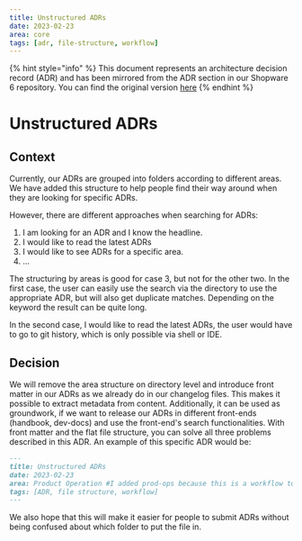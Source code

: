 ```yaml
---
title: Unstructured ADRs
date: 2023-02-23
area: core
tags: [adr, file-structure, workflow]
--- 
```


{% hint style="info" %}
This document represents an architecture decision record (ADR) and has been mirrored from the ADR section in our Shopware 6 repository.
You can find the original version [here](https://github.com/shopware/platform/blob/trunk/adr/2023-02-20-unstructured-adrs.md)
{% endhint %}

# Unstructured ADRs

## Context
Currently, our ADRs are grouped into folders according to different areas. We have added this structure to help people find their way around when they are looking for specific ADRs.

However, there are different approaches when searching for ADRs:
1) I am looking for an ADR and I know the headline.
2) I would like to read the latest ADRs
3) I would like to see ADRs for a specific area.
4) ...

The structuring by areas is good for case 3, but not for the other two. In the first case, the user can easily use the search via the directory to use the appropriate ADR, but will also get duplicate matches. Depending on the keyword the result can be quite long.

In the second case, I would like to read the latest ADRs, the user would have to go to git history, which is only possible via shell or IDE. 

## Decision

We will remove the area structure on directory level and introduce front matter in our ADRs as we already do in our changelog files. This makes it possible to extract metadata from content. Additionally, it can be used as groundwork, if we want to release our ADRs in different front-ends (handbook, dev-docs) and use the front-end's search functionalities.
With front matter and the flat file structure, you can solve all three problems described in this ADR. An example of this specific ADR would be:

```markdown
---
title: Unstructured ADRs
date: 2023-02-23
area: Product Operation #I added prod-ops because this is a workflow topic
tags: [ADR, file structure, workflow]
---
```

We also hope that this will make it easier for people to submit ADRs without being confused about which folder to put the file in.
